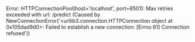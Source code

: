 Error: HTTPConnectionPool(host='localhost', port=8501): Max retries exceeded with url: /predict (Caused by NewConnectionError('<urllib3.connection.HTTPConnection object at 0x105dad9d0>: Failed to establish a new connection: [Errno 61] Connection refused'))